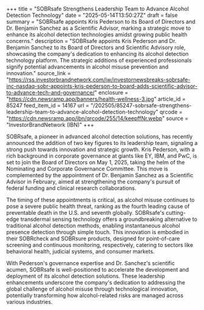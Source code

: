 +++
title = "SOBRsafe Strengthens Leadership Team to Advance Alcohol Detection Technology"
date = "2025-05-14T13:50:27Z"
draft = false
summary = "SOBRsafe appoints Kris Pederson to its Board of Directors and Dr. Benjamin Sanchez as a Scientific Advisor, marking a strategic move to enhance its alcohol detection technologies amidst growing public health concerns."
description = "SOBRsafe appoints Kris Pederson and Dr. Benjamin Sanchez to its Board of Directors and Scientific Advisory role, showcasing the company's dedication to enhancing its alcohol detection technology platform. The strategic additions of experienced professionals signify potential advancements in alcohol misuse prevention and innovation."
source_link = "https://rss.investorbrandnetwork.com/iw/investornewsbreaks-sobrsafe-inc-nasdaq-sobr-appoints-kris-pederson-to-board-adds-scientific-advisor-to-advance-tech-and-governance/"
enclosure = "https://cdn.newsramp.app/banners/health-wellness-3.jpg"
article_id = 85247
feed_item_id = 14167
url = "/202505/85247-sobrsafe-strengthens-leadership-team-to-advance-alcohol-detection-technology"
qrcode = "https://cdn.newsramp.app/ibn/qrcode/255/14/keepffNr.webp"
source = "InvestorBrandNetwork (IBN)"
+++

<p>SOBRsafe, a pioneer in advanced alcohol detection solutions, has recently announced the addition of two key figures to its leadership team, signaling a strong push towards innovation and strategic growth. Kris Pederson, with a rich background in corporate governance at giants like EY, IBM, and PwC, is set to join the Board of Directors on May 1, 2025, taking the helm of the Nominating and Corporate Governance Committee. This move is complemented by the appointment of Dr. Benjamin Sanchez as a Scientific Advisor in February, aimed at strengthening the company's pursuit of federal funding and clinical research collaborations.</p><p>The timing of these appointments is critical, as alcohol misuse continues to pose a severe public health threat, ranking as the fourth leading cause of preventable death in the U.S. and seventh globally. SOBRsafe's cutting-edge transdermal sensing technology offers a groundbreaking alternative to traditional alcohol detection methods, enabling instantaneous alcohol presence detection through simple touch. This innovation is embodied in their SOBRcheck and SOBRsure products, designed for point-of-care screening and continuous monitoring, respectively, catering to sectors like behavioral health, judicial systems, and consumer markets.</p><p>With Pederson's governance expertise and Dr. Sanchez's scientific acumen, SOBRsafe is well-positioned to accelerate the development and deployment of its alcohol detection solutions. These leadership enhancements underscore the company's dedication to addressing the global challenge of alcohol misuse through technological innovation, potentially transforming how alcohol-related risks are managed across various industries.</p>